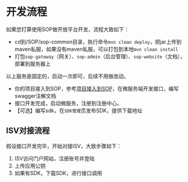 # 开发流程

如果您打算使用SOP做开放平台开发，流程大致如下：

- cd到/SOP/sop-common目录，执行命令`mvn clean deploy`，把jar上传到maven私服，如果没有maven私服，可以打包到本地`mvn clean install`
- 打包`sop-gateway`（网关）、`sop-admin`（后台管理）、`sop-website`（文档），部署到服务器上

以上服务是固定的，启动一次即可，后续不用做改动。

- 你的项目接入到SOP，参考[项目接入到SOP](10011_项目接入到SOP.md)，在微服务端开发接口，编写swagger注解文档
- 接口开发完成，启动微服务，注册到注册中心。
- 【可选】编写sdk，在`SDK管理`页发布SDK，提供下载地址

## ISV对接流程

假设接口开发完毕，开始对接ISV，大致步骤如下：

1. ISV访问门户网站，注册账号并登陆
2. 上传应用公钥
3. 如果有SDK，下载SDK，进行接口调用